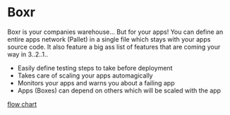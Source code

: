 Boxr
====

Boxr is your companies warehouse... But for your apps! You can 
define an entire apps network (Pallet) in a single file which 
stays with your apps source code. It also feature a big ass list
of features that are coming your way in 3..2..1..

- Easily define testing steps to take before deployment
- Takes care of scaling your apps automagically
- Monitors your apps and warns you about a failing app
- Apps (Boxes) can depend on others which will be scaled with the app

[flow chart](Docs/boxr-flow-diagram.png)



